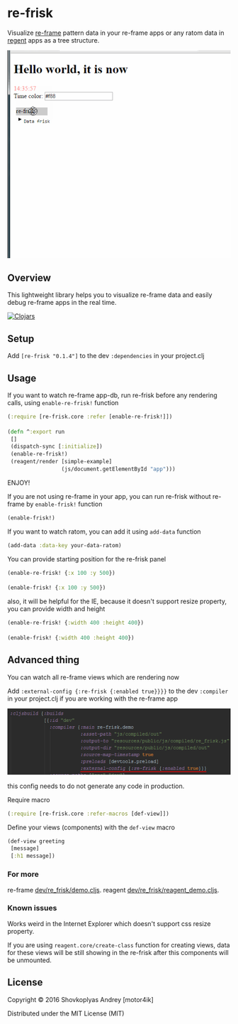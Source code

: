# re-frisk

Visualize [re-frame](https://github.com/Day8/re-frame) pattern data in your re-frame apps or any ratom data in [regent](https://reagent-project.github.io) apps as a tree structure.

<img src="re-frisk-show.gif">

## Overview

This lightweight library helps you to visualize re-frame data and easily debug re-frame apps in the real time.

[![Clojars](https://img.shields.io/clojars/v/re-frisk.svg)](https://clojars.org/re-frisk)

## Setup

Add `[re-frisk "0.1.4"]` to the dev `:dependencies` in your project.clj


## Usage

If you want to watch re-frame app-db, run re-frisk before any rendering calls, using `enable-re-frisk!` function

```clojure
(:require [re-frisk.core :refer [enable-re-frisk!]])

(defn ^:export run
 []
 (dispatch-sync [:initialize])
 (enable-re-frisk!)
 (reagent/render [simple-example]
                 (js/document.getElementById "app")))
```

ENJOY!

If you are not using re-frame in your app, you can run re-frisk without re-frame by `enable-frisk!` function

```clojure
(enable-frisk!)
```

If you want to watch ratom, you can add it using `add-data` function

```clojure
(add-data :data-key your-data-ratom)
```

You can provide starting position for the re-frisk panel

```clojure
(enable-re-frisk! {:x 100 :y 500})

(enable-frisk! {:x 100 :y 500})
```

also, it will be helpful for the IE, because it doesn't support resize property, you can provide width and height

```clojure
(enable-re-frisk! {:width 400 :height 400})

(enable-frisk! {:width 400 :height 400})
```


## Advanced thing

You can watch all re-frame views which are rendering now

Add `:external-config {:re-frisk {:enabled true}}}}` to the dev `:compiler` in your project.clj if you are working with the re-frame app

<img src="re-frisk-project.png">

this config needs to do not generate any code in production.


Require macro
```clojure
(:require [re-frisk.core :refer-macros [def-view]])
```

Define your views (components) with the `def-view` macro

```clojure
(def-view greeting
 [message]
 [:h1 message])
```


### For more

re-frame [dev/re_frisk/demo.cljs](https://github.com/flexsurfer/re-frisk/blob/master/dev/re_frisk/demo.cljs).
reagent [dev/re_frisk/reagent_demo.cljs](https://github.com/flexsurfer/re-frisk/blob/master/dev/re_frisk/reagent_demo.cljs).

### Known issues

Works weird in the Internet Explorer which doesn't support css resize property.

If you are using `reagent.core/create-class` function for creating views, data for these views will be still showing in the re-frisk after this components will be unmounted.

## License

Copyright © 2016 Shovkoplyas Andrey [motor4ik]

Distributed under the MIT License (MIT)
